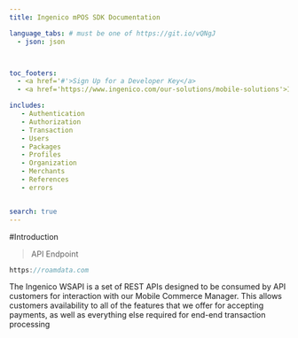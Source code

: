 ```yaml
---
title: Ingenico mPOS SDK Documentation

language_tabs: # must be one of https://git.io/vQNgJ
  - json: json



toc_footers:
  - <a href='#'>Sign Up for a Developer Key</a>
  - <a href='https://www.ingenico.com/our-solutions/mobile-solutions'>Ingenico Mobile Solutions</a>

includes:
   - Authentication 
   - Authorization 
   - Transaction 
   - Users 
   - Packages 
   - Profiles 
   - Organization
   - Merchants
   - References   
   - errors


search: true
---
```


#Introduction
> API Endpoint

```javascript
https://roamdata.com
```

The Ingenico WSAPI is a set of REST APIs designed to be consumed by API customers for interaction with our Mobile Commerce Manager. This allows customers availability to all of the features that we offer for accepting payments, as well as everything else required for end-end transaction processing






